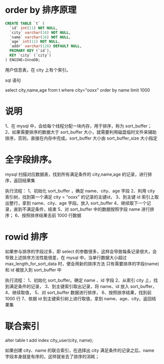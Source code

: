 # order by 排序原理



```sql
CREATE TABLE `t` (
  `id` int(11) NOT NULL,
  `city` varchar(16) NOT NULL,
  `name` varchar(16) NOT NULL,
  `age` int(11) NOT NULL,
  `addr` varchar(128) DEFAULT NULL,
  PRIMARY KEY (`id`),
  KEY `city` (`city`)
) ENGINE=InnoDB;
```

用户信息表，在 city 上有个索引。

sql 语句

  select city,name,age from t where city="ooxx" order by name limit 1000

# 说明

  1、在 mysql 中，会给每个线程分配一块内存，用于排序，称为 sort_buffer；
  2、如果需要排序的数据大于 sort_buffer 大小，就需要利用磁盘临时文件来辅助排序，否则，直接在内存中完成。sort_buffer 大小由 sort_buffer_size 大小指定


# 全字段排序。

  mysql 扫描对应数据表，找到所有满足条件的 city,name,age 的记录，进行排序，返回结果集
  

  执行流程：
    1、初始化 sort_buffer ，确定 name、city、age 字段
    2、利用 city 索引树，找到第一个满足 city = "ooxx" 的记录的主键id，
    3、到主键 id 索引上取出整行，拿到 name、city、age 字段。放入 sort_buffer
    4、继续取下一个记录，直到不满足条件，结束
    5、对 sort_buffer 中的数据按照字段 name 进行排序；
    6、按照排序结果去前 1000 行数据




# rowid 排序

  如果参与排序的字段过多，即 select 的参数很多，这样会导致每条记录很大，会导致上述排序方法性能很差，在 mysql 中，当单行数据大小超过 max_length_for_sort_data 时，便会用新的排序方法
只有需要排序的字段(name) 和 id 被放入到 sort_buffer 中

  执行流程：
   1、初始化 sort_buffer。确定 name 、id 字段
   2、从索引 city 上，找到满足条件的记录，
   3、到主键索引取出记录，将 name、id 放入 sort_buffer，
   4、继续取值，
   5、对 sort_buffer 数据进行排序，
   6、按照排序结果，找到前 1000 行
   7、依据 id 到主键索引树上进行取值，拿到 name、age、city，返回结果集


# 联合索引

  alter table t add index city_user(city, name);

  如果创建 city、name 的联合索引，在选择出 city 满足条件的记录之后，name 字段本身就是有序的，这样就省去了排序的消耗；

